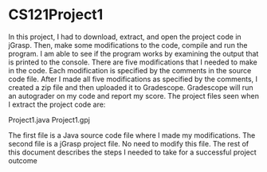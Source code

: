 # CS121Project1

In this project, I had to download, extract, and open the project code in jGrasp. Then, make some
modifications to the code, compile and run the program. I am able to see if the program works by
examining the output that is printed to the console. There are five modifications that I needed to
make in the code. Each modification is specified by the comments in the source code file.
After I made all five modifications as specified by the comments, I created a zip
file and then uploaded it to Gradescope. Gradescope will run an autograder on my code and
report my score. 
The project files seen when I extract the project code are:

Project1.java
Project1.gpj

The first file is a Java source code file where I made my modifications. The second file
is a jGrasp project file. No need to modify this file.
The rest of this document describes the steps I needed to take for a successful project
outcome
